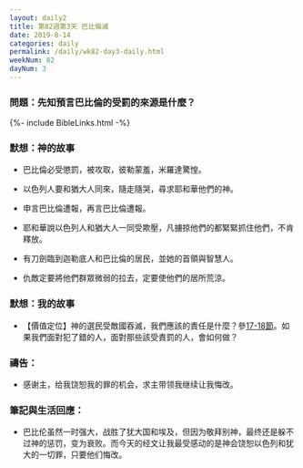 ```yaml
---
layout: daily2
title: 第82週第3天 巴比倫滅
date: 2019-8-14
categories: daily
permalink: /daily/wk82-day3-daily.html
weekNum: 82
dayNum: 3
---
```


### 問題：先知預言巴比倫的受罰的來源是什麼？

{%- include BibleLinks.html -%}

### 默想：神的故事
+ 巴比倫必受懲罰，被攻取，彼勒蒙羞，米羅達驚惶。

+ 以色列人要和猶大人同來，隨走隨哭，尋求耶和華他們的神。

+ 申言巴比倫遭報，再言巴比倫遭報。

+ 耶和華說以色列人和猶大人一同受欺壓，凡擄掠他們的都緊緊抓住他們，不肯釋放。

+ 有刀劍臨到迦勒底人和巴比倫的居民，並她的首領與智慧人。

+ 仇敵定要將他們群眾微弱的拉去，定要使他們的居所荒涼。


### 默想：我的故事
+ 【價值定位】神的選民受敵國吞滅，我們應該的責任是什麼？參[17-18節](https://www.biblegateway.com/quicksearch/?quicksearch=耶利米書50:17-18&qs_version=CUVMPT)。如果我們面對犯了錯的人，面對那些該受責罰的人，會如何做？


### 禱告：

+ 感谢主，给我饶恕我的罪的机会，求主带领我继续让我悔改。

### 筆記與生活回應：

+ 巴比伦虽然一时强大，战胜了犹大国和埃及，但因为敬拜别神，最终还是躲不过神的惩罚，变为衰败。而今天的经文让我最受感动的是神会饶恕以色列和犹大的一切罪，只要他们悔改。

